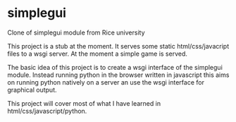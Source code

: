 # simplegui
Clone of simplegui module from Rice university

This project is a stub at the moment. It serves some static html/css/javacript
files to a wsgi server. At the moment a simple game is served.

The basic idea of this project is to create a wsgi interface of the simplegui module.
Instead running python in the browser written in javascript this aims on running
python natively on a server an use the wsgi interface for graphical output.

This project will cover most of what I have learned in html/css/javascript/python.
